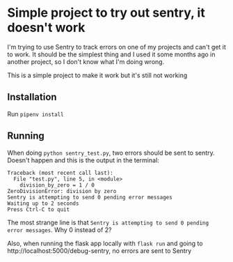 # Simple project to try out sentry, it doesn't work
I'm trying to use Sentry to track errors on one of my projects and can't get it to work. It should be the simplest thing and I used it some months ago in another project, so I don't know what I'm doing wrong. 

This is a simple project to make it work but it's still not working

## Installation
Run `pipenv install`

## Running

When doing `python sentry_test.py`, two errors should be sent to sentry. Doesn't happen and this is the output in the terminal:
```
Traceback (most recent call last):
  File "test.py", line 5, in <module>
    division_by_zero = 1 / 0
ZeroDivisionError: division by zero
Sentry is attempting to send 0 pending error messages
Waiting up to 2 seconds
Press Ctrl-C to quit
```

The most strange line is that `Sentry is attempting to send 0 pending error messages`. Why 0 instead of 2?

Also, when running the flask app locally with `flask run` and going to http://localhost:5000/debug-sentry, no errors are sent to Sentry
